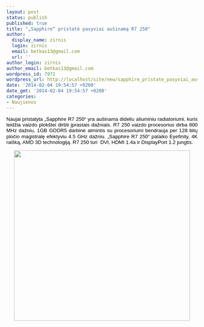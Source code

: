 ```yaml
---
layout: post
status: publish
published: true
title: "„Sapphire“ pristatė pasyviai aušinamą R7 250"
author:
  display_name: zirnis
  login: zirnis
  email: betkas13@gmail.com
  url: ''
author_login: zirnis
author_email: betkas13@gmail.com
wordpress_id: 7971
wordpress_url: http://localhost/site/new/sapphire_pristate_pasyviai_ausinama_r7_250_/
date: '2014-02-04 19:54:57 +0200'
date_gmt: '2014-02-04 19:54:57 +0200'
categories:
- Naujienos
---
```

<p style="text-align: justify;">
	<span style="font-size: 10pt; line-height: 115%; font-family: Arial, sans-serif; color: black; background-position: initial initial; background-repeat: initial initial;">Naujai pristatyta &bdquo;Sapphire R7&nbsp;250&ldquo; yra au&scaron;inama dideliu aliuminiu radiatoriumi, kuris leidžia vaizdo plok&scaron;tei dirbti įprastais dažniais. R7&nbsp;250 vaizdo procesorius dirba 800 MHz dažniu, 1GB GDDR5 darbinė atmintis su procesoriumi bendrauja per 128 bitų pločio magistralę efektyviu 4.5 GHz dažniu. &bdquo;Sapphire R7&nbsp;250&ldquo; palaiko Eyefinity, 4K rai&scaron;ką, AMD 3D technologiją. R7&nbsp;250 turi&nbsp; DVI, HDMI 1.4a ir DisplayPort 1.2 jungtis.</span></p>
<p style="text-align: center;">
	<img alt="" src="http://technews.lt/userfiles/sapphire-amd-r7-250-ultimate-passive-2.jpg" style="width: 464px; height: 449px;" /></p>
